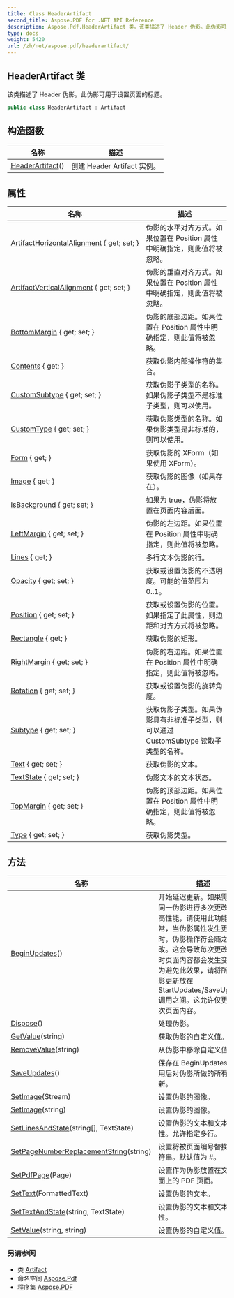 ```yaml
---
title: Class HeaderArtifact
second_title: Aspose.PDF for .NET API Reference
description: Aspose.Pdf.HeaderArtifact 类。该类描述了 Header 伪影。此伪影可用于设置页面的标题
type: docs
weight: 5420
url: /zh/net/aspose.pdf/headerartifact/
---
```

## HeaderArtifact 类

该类描述了 Header 伪影。此伪影可用于设置页面的标题。

```csharp
public class HeaderArtifact : Artifact
```

## 构造函数

| 名称 | 描述 |
| --- | --- |
| [HeaderArtifact](headerartifact/)() | 创建 Header Artifact 实例。 |

## 属性

| 名称 | 描述 |
| --- | --- |
| [ArtifactHorizontalAlignment](../../aspose.pdf/artifact/artifacthorizontalalignment/) { get; set; } | 伪影的水平对齐方式。如果位置在 Position 属性中明确指定，则此值将被忽略。 |
| [ArtifactVerticalAlignment](../../aspose.pdf/artifact/artifactverticalalignment/) { get; set; } | 伪影的垂直对齐方式。如果位置在 Position 属性中明确指定，则此值将被忽略。 |
| [BottomMargin](../../aspose.pdf/artifact/bottommargin/) { get; set; } | 伪影的底部边距。如果位置在 Position 属性中明确指定，则此值将被忽略。 |
| [Contents](../../aspose.pdf/artifact/contents/) { get; } | 获取伪影内部操作符的集合。 |
| [CustomSubtype](../../aspose.pdf/artifact/customsubtype/) { get; set; } | 获取伪影子类型的名称。如果伪影子类型不是标准子类型，则可以使用。 |
| [CustomType](../../aspose.pdf/artifact/customtype/) { get; set; } | 获取伪影类型的名称。如果伪影类型是非标准的，则可以使用。 |
| [Form](../../aspose.pdf/artifact/form/) { get; } | 获取伪影的 XForm（如果使用 XForm）。 |
| [Image](../../aspose.pdf/artifact/image/) { get; } | 获取伪影的图像（如果存在）。 |
| [IsBackground](../../aspose.pdf/artifact/isbackground/) { get; set; } | 如果为 true，伪影将放置在页面内容后面。 |
| [LeftMargin](../../aspose.pdf/artifact/leftmargin/) { get; set; } | 伪影的左边距。如果位置在 Position 属性中明确指定，则此值将被忽略。 |
| [Lines](../../aspose.pdf/artifact/lines/) { get; } | 多行文本伪影的行。 |
| [Opacity](../../aspose.pdf/artifact/opacity/) { get; set; } | 获取或设置伪影的不透明度。可能的值范围为 0..1。 |
| [Position](../../aspose.pdf/artifact/position/) { get; set; } | 获取或设置伪影的位置。如果指定了此属性，则边距和对齐方式将被忽略。 |
| [Rectangle](../../aspose.pdf/artifact/rectangle/) { get; } | 获取伪影的矩形。 |
| [RightMargin](../../aspose.pdf/artifact/rightmargin/) { get; set; } | 伪影的右边距。如果位置在 Position 属性中明确指定，则此值将被忽略。 |
| [Rotation](../../aspose.pdf/artifact/rotation/) { get; set; } | 获取或设置伪影的旋转角度。 |
| [Subtype](../../aspose.pdf/artifact/subtype/) { get; set; } | 获取伪影子类型。如果伪影具有非标准子类型，则可以通过 CustomSubtype 读取子类型的名称。 |
| [Text](../../aspose.pdf/artifact/text/) { get; set; } | 获取伪影的文本。 |
| [TextState](../../aspose.pdf/artifact/textstate/) { get; set; } | 伪影文本的文本状态。 |
| [TopMargin](../../aspose.pdf/artifact/topmargin/) { get; set; } | 伪影的顶部边距。如果位置在 Position 属性中明确指定，则此值将被忽略。 |
| [Type](../../aspose.pdf/artifact/type/) { get; set; } | 获取伪影类型。 |

## 方法

| 名称 | 描述 |
| --- | --- |
| [BeginUpdates](../../aspose.pdf/artifact/beginupdates/)() | 开始延迟更新。如果需要对同一伪影进行多次更改以提高性能，请使用此功能。通常，当伪影属性发生更改时，伪影操作符会随之更改。这会导致每次更改伪影时页面内容都会发生变化。为避免此效果，请将所有伪影更新放在 StartUpdates/SaveUpdates 调用之间。这允许仅更改一次页面内容。 |
| [Dispose](../../aspose.pdf/artifact/dispose/)() | 处理伪影。 |
| [GetValue](../../aspose.pdf/artifact/getvalue/)(string) | 获取伪影的自定义值。 |
| [RemoveValue](../../aspose.pdf/artifact/removevalue/)(string) | 从伪影中移除自定义值。 |
| [SaveUpdates](../../aspose.pdf/artifact/saveupdates/)() | 保存在 BeginUpdates() 调用后对伪影所做的所有更新。 |
| [SetImage](../../aspose.pdf/artifact/setimage/)(Stream) | 设置伪影的图像。 |
| [SetImage](../../aspose.pdf/artifact/setimage/)(string) | 设置伪影的图像。 |
| [SetLinesAndState](../../aspose.pdf/artifact/setlinesandstate/)(string[], TextState) | 设置伪影的文本和文本属性。允许指定多行。 |
| [SetPageNumberReplacementString](../../aspose.pdf/artifact/setpagenumberreplacementstring/)(string) | 设置将被页面编号替换的字符串。默认值为 #。 |
| [SetPdfPage](../../aspose.pdf/artifact/setpdfpage/)(Page) | 设置作为伪影放置在文档页面上的 PDF 页面。 |
| [SetText](../../aspose.pdf/artifact/settext/)(FormattedText) | 设置伪影的文本。 |
| [SetTextAndState](../../aspose.pdf/artifact/settextandstate/)(string, TextState) | 设置伪影的文本和文本属性。 |
| [SetValue](../../aspose.pdf/artifact/setvalue/)(string, string) | 设置伪影的自定义值。 |

### 另请参阅

* 类 [Artifact](../artifact/)
* 命名空间 [Aspose.Pdf](../../aspose.pdf/)
* 程序集 [Aspose.PDF](../../)